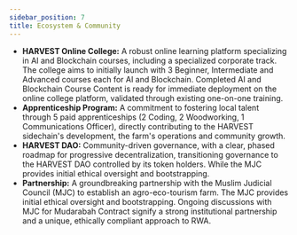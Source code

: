 ```yaml
---
sidebar_position: 7
title: Ecosystem & Community
---
```


*  **HARVEST Online College:** A robust online learning platform specializing in AI and Blockchain courses, including a specialized corporate track.   The college aims to initially launch with 3 Beginner, Intermediate and Advanced courses each for AI and Blockchain.   Completed AI and Blockchain Course Content is ready for immediate deployment on the online college platform, validated through existing one-on-one training. 
*  **Apprenticeship Program:** A commitment to fostering local talent through 5 paid apprenticeships (2 Coding, 2 Woodworking, 1 Communications Officer), directly contributing to the HARVEST sidechain's development, the farm's operations and community growth. 
*  **HARVEST DAO:** Community-driven governance, with a clear, phased roadmap for progressive decentralization, transitioning governance to the HARVEST DAO controlled by its token holders.   While the MJC provides initial ethical oversight and bootstrapping. 
*  **Partnership:** A groundbreaking partnership with the Muslim Judicial Council (MJC) to establish an agro-eco-tourism farm.   The MJC provides initial ethical oversight and bootstrapping.   Ongoing discussions with MJC for Mudarabah Contract signify a strong institutional partnership and a unique, ethically compliant approach to RWA. 